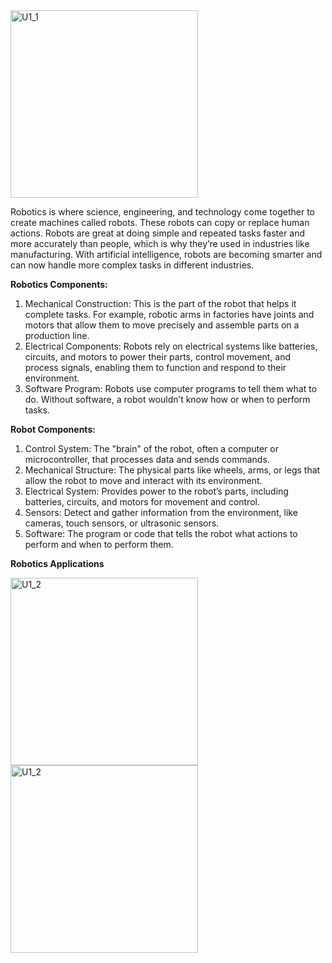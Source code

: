 <img src="https://github.com/user-attachments/assets/0706afc8-d6ec-4b99-bdb9-0384e0d91f5f" alt="U1_1" width="300" height="300">

Robotics is where science, engineering, and technology come together to create machines called robots. These robots can copy or replace human actions. Robots are great at doing simple and repeated tasks faster and more accurately than people, which is why they’re used in industries like manufacturing. With artificial intelligence, robots are becoming smarter and can now handle more complex tasks in different industries.
<br/>

**Robotics Components:**
1. Mechanical Construction: This is the part of the robot that helps it complete tasks. For example, robotic arms in factories have joints and motors that allow them to move precisely and assemble parts on a production line.
2. Electrical Components: Robots rely on electrical systems like batteries, circuits, and motors to power their parts, control movement, and process signals, enabling them to function and respond to their environment.
3. Software Program: Robots use computer programs to tell them what to do. Without software, a robot wouldn’t know how or when to perform tasks.<br/>

**Robot Components:**
1. Control System: The "brain" of the robot, often a computer or microcontroller, that processes data and sends commands.
2. Mechanical Structure: The physical parts like wheels, arms, or legs that allow the robot to move and interact with its environment.
3. Electrical System: Provides power to the robot’s parts, including batteries, circuits, and motors for movement and control.
4. Sensors: Detect and gather information from the environment, like cameras, touch sensors, or ultrasonic sensors.
5. Software: The program or code that tells the robot what actions to perform and when to perform them.<br/>

**Robotics Applications**

<img src="https://github.com/user-attachments/assets/352e2825-8b9a-43d5-8f61-14f9aa5e5c42" alt="U1_2" width="300" height="300"> <img src="https://github.com/user-attachments/assets/6d4f13c1-b2e8-4bfb-82a6-761c1bcbf798" alt="U1_2" width="300" height="300">
